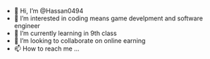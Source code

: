 - 👋 Hi, I’m @Hassan0494
- 👀 I’m interested in coding means game develpment and software engineer
- 🌱 I’m currently learning in 9th class
- 💞️ I’m looking to collaborate on online earning
- 📫 How to reach me ...

<!---
Hassan0494/Hassan0494 is a ✨ special ✨ repository because its `README.md` (this file) appears on your GitHub profile.
You can click the Preview link to take a look at your changes.
--->
